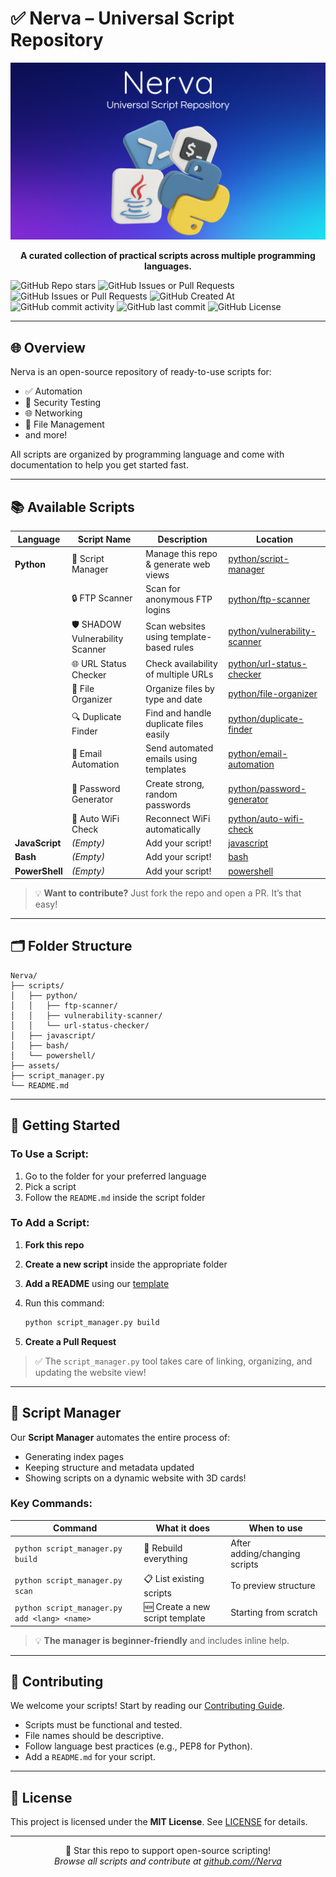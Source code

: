 # ✅ Nerva – Universal Script Repository

<p align="center">
  <img src="assets/banner_v1.png" 
       alt="Nerva - Universal Script Repository" 
     />
</p>

<p align="center"><strong>A curated collection of practical scripts across multiple programming languages.</strong></p>



<p align = "center">
  
  ![GitHub Repo stars](https://img.shields.io/github/stars/curiousbud/Nerva) ![GitHub Issues or Pull Requests](https://img.shields.io/github/issues-pr/curiousbud/Nerva) ![GitHub Issues or Pull Requests](https://img.shields.io/github/issues/curiousbud/Nerva) ![GitHub Created At](https://img.shields.io/github/created-at/curiousbud/Nerva) ![GitHub commit activity](https://img.shields.io/github/commit-activity/t/curiousbud/Nerva) ![GitHub last commit](https://img.shields.io/github/last-commit/curiousbud/Nerva) ![GitHub License](https://img.shields.io/github/license/curiousbud/Nerva)
  
</p>

---

## 🌐 Overview

Nerva is an open-source repository of ready-to-use scripts for:

* ✅ Automation
* 🔐 Security Testing
* 🌐 Networking
* 📁 File Management
* and more!

All scripts are organized by programming language and come with documentation to help you get started fast.

---

## 📚 Available Scripts

| Language       | Script Name                      | Description                              | Location                                                              |
| -------------- | -------------------------------- | ---------------------------------------- | --------------------------------------------------------------------- |
| **Python**     | 🤖 Script Manager                | Manage this repo & generate web views    | [python/script-manager](scripts/python/script-manager/)               |
|                | 🔒 FTP Scanner                   | Scan for anonymous FTP logins            | [python/ftp-scanner](scripts/python/ftp-scanner/)                     |
|                | 🛡️ SHADOW Vulnerability Scanner | Scan websites using template-based rules | [python/vulnerability-scanner](scripts/python/vulnerability-scanner/) |
|                | 🌐 URL Status Checker            | Check availability of multiple URLs      | [python/url-status-checker](scripts/python/url-status-checker/)       |
|                | 📁 File Organizer                | Organize files by type and date          | [python/file-organizer](scripts/python/file-organizer/)               |
|                | 🔍 Duplicate Finder              | Find and handle duplicate files easily   | [python/duplicate-finder](scripts/python/duplicate-finder/)           |
|                | 📧 Email Automation              | Send automated emails using templates    | [python/email-automation](scripts/python/email-automation/)           |
|                | 🔐 Password Generator            | Create strong, random passwords          | [python/password-generator](scripts/python/password-generator/)       |
|                | 📶 Auto WiFi Check               | Reconnect WiFi automatically             | [python/auto-wifi-check](scripts/python/auto-wifi-check/)             |
| **JavaScript** | *(Empty)*                        | Add your script!                         | [javascript](scripts/javascript/)                                     |
| **Bash**       | *(Empty)*                        | Add your script!                         | [bash](scripts/bash/)                                                 |
| **PowerShell** | *(Empty)*                        | Add your script!                         | [powershell](scripts/powershell/)                                     |

> 💡 **Want to contribute?** Just fork the repo and open a PR. It’s that easy!

---

## 🗂️ Folder Structure

```
Nerva/
├── scripts/
│   ├── python/
│   │   ├── ftp-scanner/
│   │   ├── vulnerability-scanner/
│   │   └── url-status-checker/
│   ├── javascript/
│   ├── bash/
│   └── powershell/
├── assets/
├── script_manager.py
└── README.md
```

---

## 🚀 Getting Started

### To Use a Script:

1. Go to the folder for your preferred language
2. Pick a script
3. Follow the `README.md` inside the script folder

### To Add a Script:

1. **Fork this repo**
2. **Create a new script** inside the appropriate folder
3. **Add a README** using our [template](scripts/python/script-manager/README.md)
4. Run this command:

   ```bash
   python script_manager.py build
   ```
5. **Create a Pull Request**

> ✅ The `script_manager.py` tool takes care of linking, organizing, and updating the website view!

---

## 🧠 Script Manager

Our **Script Manager** automates the entire process of:

* Generating index pages
* Keeping structure and metadata updated
* Showing scripts on a dynamic website with 3D cards!

### Key Commands:

| Command                                      | What it does                    | When to use                   |
| -------------------------------------------- | ------------------------------- | ----------------------------- |
| `python script_manager.py build`             | 🔄 Rebuild everything           | After adding/changing scripts |
| `python script_manager.py scan`              | 📋 List existing scripts        | To preview structure          |
| `python script_manager.py add <lang> <name>` | 🆕 Create a new script template | Starting from scratch         |

> 💡 **The manager is beginner-friendly** and includes inline help.

---

## 🤝 Contributing

We welcome your scripts! Start by reading our [Contributing Guide](CONTRIBUTING.md).

* Scripts must be functional and tested.
* File names should be descriptive.
* Follow language best practices (e.g., PEP8 for Python).
* Add a `README.md` for your script.

---

## 📄 License

This project is licensed under the **MIT License**. See [LICENSE](LICENSE) for details.

---

<p align="center">
  🙌 Star this repo to support open-source scripting! <br>
  <em>Browse all scripts and contribute at <a href="https://github.com/<your-username>/Nerva">github.com/<your-username>/Nerva</a></em>
</p>
